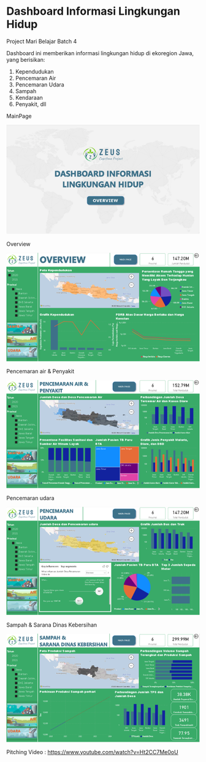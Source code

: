 # Dashboard Informasi Lingkungan Hidup
Project Mari Belajar Batch 4

Dashboard ini memberikan informasi lingkungan hidup di ekoregion Jawa, yang berisikan:
  1. Kependudukan
  2. Pencemaran Air
  3. Pencemaran Udara
  4. Sampah
  5. Kendaraan
  6. Penyakit, dll

MainPage

![alt text](https://github.com/radenfarhanas/Project-Mari-Belajar/blob/main/Dashboard-Image/main%20page.png?raw=true)


Overview

![alt text](https://github.com/radenfarhanas/Project-Mari-Belajar/blob/main/Dashboard-Image/overview.png?raw=true)


Pencemaran air & Penyakit

![alt text](https://github.com/radenfarhanas/Project-Mari-Belajar/blob/main/Dashboard-Image/pencemaran%20air%20%26%20penyakit.png?raw=true)


Pencemaran udara

![alt text](https://github.com/radenfarhanas/Project-Mari-Belajar/blob/main/Dashboard-Image/pencemaran%20udara.png?raw=true)


Sampah & Sarana Dinas Kebersihan

![alt text](https://github.com/radenfarhanas/Project-Mari-Belajar/blob/main/Dashboard-Image/sampah%20%26%20sarana%20dinas%20kebersihan.png?raw=true)



Pitching Video : https://www.youtube.com/watch?v=Ht2CC7Me0oU
